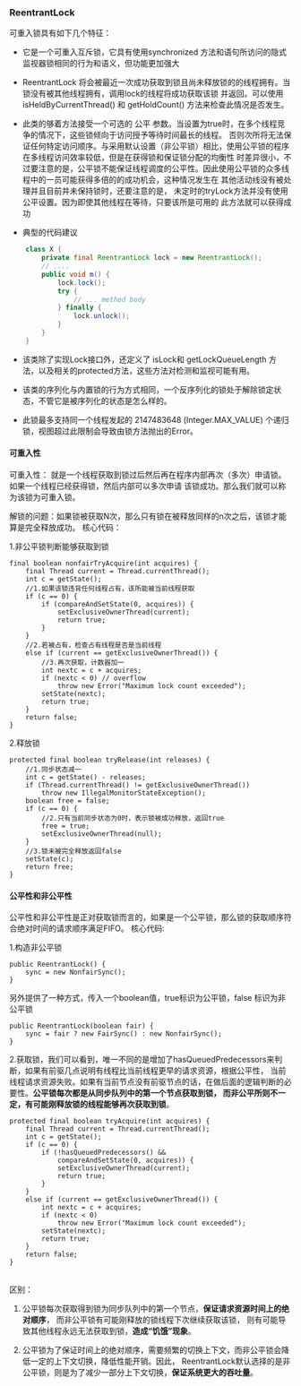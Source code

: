 ### ReentrantLock

可重入锁具有如下几个特征：

* 它是一个可重入互斥锁，它具有使用synchronized 方法和语句所访问的隐式监视器锁相同的行为和语义，但功能更加强大

* ReentrantLock 将会被最近一次成功获取到锁且尚未释放锁的的线程拥有。当锁没有被其他线程拥有，调用lock的线程将成功获取该锁
并返回。可以使用isHeldByCurrentThread() 和 getHoldCount() 方法来检查此情况是否发生。

* 此类的够着方法接受一个可选的 公平 参数。当设置为true时，在多个线程竞争的情况下，这些锁倾向于访问授予等待时间最长的线程。
否则次所将无法保证任何特定访问顺序。与采用默认设置（非公平锁）相比，使用公平锁的程序在多线程访问效率较低，但是在获得锁和保证锁分配的均衡性
时差异很小，不过要注意的是，公平锁不能保证线程调度的公平性。因此使用公平锁的众多线程中的一员可能获得多倍的的成功机会，这种情况发生在
其他活动线没有被处理并且目前并未保持锁时，还要注意的是， 未定时的tryLock方法并没有使用公平设置。因为即使其他线程在等待，只要该所是可用的
此方法就可以获得成功

* 典型的代码建议
```java
    class X {
        private final ReentrantLock lock = new ReentrantLock();
        // ....
        public void m() {
            lock.lock();
            try {
                // ... method body
            } finally {
                lock.unlock();
            }
        }
    }
```

* 该类除了实现Lock接口外，还定义了 isLock和 getLockQueueLength 方法，以及相关的protected方法，这些方法对检测和监视可能有用。

* 该类的序列化与内置锁的行为方式相同，一个反序列化的锁处于解除锁定状态，不管它是被序列化的状态是怎么样的。

* 此锁最多支持同一个线程发起的 2147483648 (Integer.MAX_VALUE) 个递归锁，视图超过此限制会导致由锁方法抛出的Error。

#### 可重入性

可重入性： 就是一个线程获取到锁过后然后再在程序内部再次（多次）申请锁。如果一个线程已经获得锁，然后内部可以多次申请
该锁成功。那么我们就可以称为该锁为可重入锁。

解锁的问题：如果锁被获取N次，那么只有锁在被释放同样的n次之后，该锁才能算是完全释放成功。
核心代码：

1.非公平锁判断能够获取到锁


    final boolean nonfairTryAcquire(int acquires) {
        final Thread current = Thread.currentThread();
        int c = getState();
        //1.如果该锁违背任何线程占有，该所能被当前线程获取
        if (c == 0) {
            if (compareAndSetState(0, acquires)) {
                setExclusiveOwnerThread(current);
                return true;
            }
        }
        //2.若被占有，检查占有线程是否是当前线程
        else if (current == getExclusiveOwnerThread()) {
            //3.再次获取，计数器加一
            int nextc = c + acquires;
            if (nextc < 0) // overflow
                throw new Error("Maximum lock count exceeded");
            setState(nextc);
            return true;
        }
        return false;
    }

2.释放锁


    protected final boolean tryRelease(int releases) {
        //1.同步状态减一
        int c = getState() - releases;
        if (Thread.currentThread() != getExclusiveOwnerThread())
            throw new IllegalMonitorStateException();
        boolean free = false;
        if (c == 0) {
            //2.只有当前同步状态为0时，表示锁被成功释放，返回true
            free = true;
            setExclusiveOwnerThread(null);
        }
        //3.锁未被完全释放返回false
        setState(c);
        return free;
    }

#### 公平性和非公平性

公平性和非公平性是正对获取锁而言的，如果是一个公平锁，那么锁的获取顺序符合绝对时间的请求顺序满足FIFO。
核心代码:

1.构造非公平锁

    public ReentrantLock() {
        sync = new NonfairSync();
    }

另外提供了一种方式，传入一个boolean值，true标识为公平锁，false 标识为非公平锁

    public ReentrantLock(boolean fair) {
        sync = fair ? new FairSync() : new NonfairSync();
    }

2.获取锁，我们可以看到，唯一不同的是增加了hasQueuedPredecessors来判断，如果有前驱几点说明有线程比当前线程更早的请求资源，根据公平性，
当前线程请求资源失败。如果有当前节点没有前驱节点的话，在做后面的逻辑判断的必要性。**公平锁每次都是从同步队列中的第一个节点获取到锁，
而非公平所则不一定，有可能刚释放锁的线程能够再次获取到锁**。

    protected final boolean tryAcquire(int acquires) {
        final Thread current = Thread.currentThread();
        int c = getState();
        if (c == 0) {
            if (!hasQueuedPredecessors() &&
                compareAndSetState(0, acquires)) {
                setExclusiveOwnerThread(current);
                return true;
            }
        }
        else if (current == getExclusiveOwnerThread()) {
            int nextc = c + acquires;
            if (nextc < 0)
                throw new Error("Maximum lock count exceeded");
            setState(nextc);
            return true;
        }
        return false;
    }


​    
区别：

1. 公平锁每次获取得到锁为同步队列中的第一个节点，**保证请求资源时间上的绝对顺序**， 而非公平锁有可能刚释放的锁线程下次继续获取该锁，
则有可能导致其他线程永远无法获取到锁，**造成“饥饿”现象**。

2. 公平锁为了保证时间上的绝对顺序，需要频繁的切换上下文，而非公平锁会降低一定的上下文切换，降低性能开销。因此，
ReentrantLock默认选择的是非公平锁，则是为了减少一部分上下文切换，**保证系统更大的吞吐量**。
